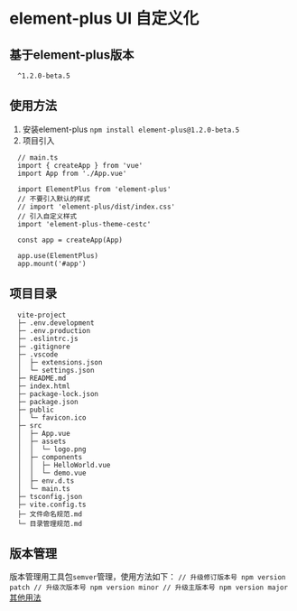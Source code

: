 # element-plus UI 自定义化

## 基于element-plus版本
  ```
    ^1.2.0-beta.5
  ```

## 使用方法
  1. 安装element-plus
    ```
      npm install element-plus@1.2.0-beta.5
    ```
  2. 项目引入
```
  // main.ts
  import { createApp } from 'vue'
  import App from './App.vue'

  import ElementPlus from 'element-plus'
  // 不要引入默认的样式
  // import 'element-plus/dist/index.css'
  // 引入自定义样式
  import 'element-plus-theme-cestc'

  const app = createApp(App)

  app.use(ElementPlus)
  app.mount('#app')
```

## 项目目录
```
  vite-project
  ├─ .env.development
  ├─ .env.production
  ├─ .eslintrc.js
  ├─ .gitignore
  ├─ .vscode
  │  ├─ extensions.json
  │  └─ settings.json
  ├─ README.md
  ├─ index.html
  ├─ package-lock.json
  ├─ package.json
  ├─ public
  │  └─ favicon.ico
  ├─ src
  │  ├─ App.vue
  │  ├─ assets
  │  │  └─ logo.png
  │  ├─ components
  │  │  ├─ HelloWorld.vue
  │  │  └─ demo.vue
  │  ├─ env.d.ts
  │  └─ main.ts
  ├─ tsconfig.json
  ├─ vite.config.ts
  ├─ 文件命名规范.md
  └─ 目录管理规范.md
```

## 版本管理
  版本管理用工具包`semver`管理，使用方法如下：
    ```
      // 升级修订版本号
      npm version patch
      // 升级次版本号
      npm version minor
      // 升级主版本号
      npm version major
    ```
  [其他用法](https://www.npmjs.cn/misc/semver/)